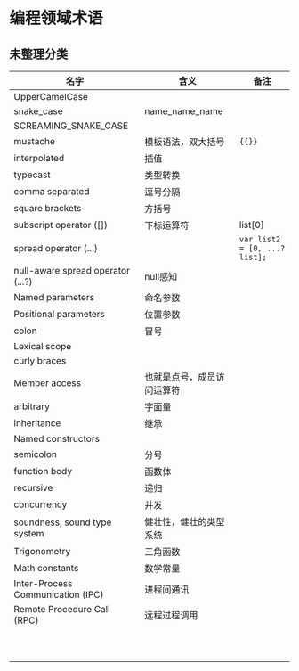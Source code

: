 # 编程领域术语


## 未整理分类

| 名字                              | 含义                       | 备注                         |
| --------------------------------- | -------------------------- | ---------------------------- |
| UpperCamelCase                    |                            |                              |
| snake_case                        | name_name_name             |                              |
| SCREAMING_SNAKE_CASE              |                            |                              |
| mustache                          | 模板语法，双大括号         | `{{}}`                       |
| interpolated                      | 插值                       |                              |
| typecast                          | 类型转换                   |                              |
| comma separated                   | 逗号分隔                   |                              |
| square brackets                   | 方括号                     |                              |
| subscript operator ([])           | 下标运算符                 | list[0]                      |
| spread operator (...)             |                            | `var list2 = [0, ...?list];` |
| null-aware spread operator (...?) | null感知                   |                              |
| Named parameters                  | 命名参数                   |                              |
| Positional parameters             | 位置参数                   |                              |
| colon                             | 冒号                       |                              |
| Lexical scope                     |                            |                              |
| curly braces                      |                            |                              |
| Member access                     | 也就是点号，成员访问运算符 |                              |
| arbitrary                         | 字面量                     |                              |
| inheritance                       | 继承                       |                              |
| Named constructors                |                            |                              |
| semicolon                         | 分号                       |                              |
| function body                     | 函数体                     |                              |
| recursive                         | 递归                       |                              |
| concurrency                       | 并发                       |                              |
| soundness, sound type system      | 健壮性，健壮的类型系统     |                              |
| Trigonometry                      | 三角函数                   |                              |
| Math constants                    | 数学常量                   |                              |
| Inter-Process Communication (IPC) | 进程间通讯                 |                              |
| Remote Procedure Call (RPC)       | 远程过程调用               |                              |
|                                   |                            |                              |
|                                   |                            |                              |
|                                   |                            |                              |
|                                   |                            |                              |
|                                   |                            |                              |
|                                   |                            |                              |
|                                   |                            |                              |
|                                   |                            |                              |
|                                   |                            |                              |
|                                   |                            |                              |
